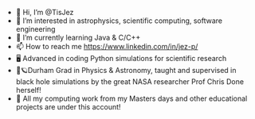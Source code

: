 - 👋 Hi, I’m @TisJez
- 👀 I’m interested in astrophysics, scientific computing, software engineering
- 🌱 I’m currently learning Java & C/C++
- 📫 How to reach me https://www.linkedin.com/in/jez-p/
- 🖥️ Advanced in coding Python simulations for scientific research
- 🌌🪐Durham Grad in Physics & Astronomy, taught and supervised in black hole simulations by the great NASA researcher Prof Chris Done herself!
- 🌟 All my computing work from my Masters days and other educational projects are under this account!

<!---
TisJez/TisJez is a ✨ special ✨ repository because its `README.md` (this file) appears on your GitHub profile.
You can click the Preview link to take a look at your changes.
--->
